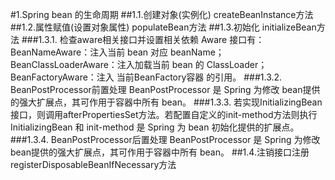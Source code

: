 #1.Spring bean 的生命周期
##1.1.创建对象(实例化) createBeanInstance方法
##1.2.属性赋值(设置对象属性) populateBean方法
##1.3.初始化 initializeBean方法
###1.3.1. 检查aware相关接口并设置相关依赖
Aware 接口有： BeanNameAware：注入当前 bean 对应 beanName； BeanClassLoaderAware：注入加载当前 bean 的 ClassLoader； BeanFactoryAware：注入 当前BeanFactory容器 的引用。
###1.3.2. BeanPostProcessor前置处理
BeanPostProcessor 是 Spring 为修改 bean提供的强大扩展点，其可作用于容器中所有 bean。
###1.3.3. 若实现InitializingBean接口，则调用afterPropertiesSet方法。若配置自定义的init-method方法则执行
InitializingBean 和 init-method 是 Spring 为 bean 初始化提供的扩展点。
###1.3.4. BeanPostProcessor后置处理
BeanPostProcessor 是 Spring 为修改 bean提供的强大扩展点，其可作用于容器中所有 bean。
##1.4.注销接口注册 registerDisposableBeanIfNecessary方法